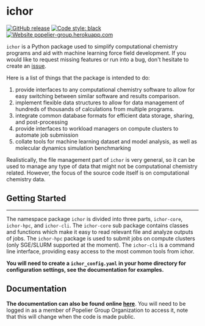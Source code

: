 # ichor

[![GitHub release](https://img.shields.io/badge/release-v2.1-blue)](https://github.com/popelier-group/ICHOR/releases/)
[![Code style: black](https://img.shields.io/badge/code%20style-black-000000.svg)](https://github.com/psf/black)
[![Website popelier-group.herokuapp.com](https://img.shields.io/website-up-down-green-red/http/shields.io.svg)](https://studious-adventure-rr4kzlv.pages.github.io/)

`ichor` is a Python package used to simplify computational chemistry programs and aid with machine learning force field development. If you would like to request missing features or run into a bug, don't hesitate to create an [issue](https://github.com/popelier-group/ICHOR/issues).

Here is a list of things that the package is intended to do:

1. provide interfaces to any computational chemistry software to allow for easy switching between similar software and results comparison.
2. implement flexible data structures to allow for data management of hundreds of thousands of calculations from multiple programs.
3. integrate common database formats for efficient data storage, sharing, and post-processing
4. provide interfaces to workload managers on compute clusters to automate job submission
5. collate tools for machine learning dataset and model analysis, as well as molecular dynamics simulation benchmarking

Realistically, the file management part of `ichor` is very general, so it can be used to manage any type of data that might not be computational chemistry related. However, the focus of the source code itself is on computational chemistry data.

## Getting Started
---
The namespace package `ichor` is divided into three parts, `ichor-core`, `ichor-hpc`, and `ichor-cli`. The `ichor-core` sub package contains classes and functions which make it easy to read relevant file and analyze outputs of jobs. The `ichor-hpc` package is used to submit jobs on compute clusters (only SGE/SLURM supported at the moment). The `ichor-cli` is a command line interface, providing easy access to the most common tools from ichor.

**You will need to create a `ichor_config.yaml` in your home directory for configuration settings, see the documentation for examples.**

## Documentation

**The documentation can also be found online [here](https://studious-adventure-rr4kzlv.pages.github.io/)**. You will need to be logged in as a member of Popelier Group Organization to access it, note that this will change when the code is made public.
